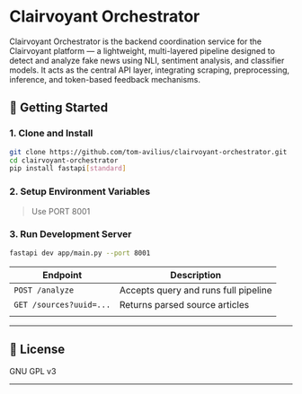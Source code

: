 # Clairvoyant Orchestrator

Clairvoyant Orchestrator is the backend coordination service for the Clairvoyant platform — a lightweight, multi-layered pipeline designed to detect and analyze fake news using NLI, sentiment analysis, and classifier models. It acts as the central API layer, integrating scraping, preprocessing, inference, and token-based feedback mechanisms.

## 🚀 Getting Started

### 1. Clone and Install

```bash
git clone https://github.com/tom-avilius/clairvoyant-orchestrator.git
cd clairvoyant-orchestrator
pip install fastapi[standard]
```

### 2. Setup Environment Variables

> Use PORT 8001

### 3. Run Development Server

```bash
fastapi dev app/main.py --port 8001
```

| Endpoint                | Description                          |
| ----------------------- | ------------------------------------ |
| `POST /analyze`         | Accepts query and runs full pipeline |
| `GET /sources?uuid=...` | Returns parsed source articles       |
|                         |                                      |

---

## 📄 License

GNU GPL v3

---

